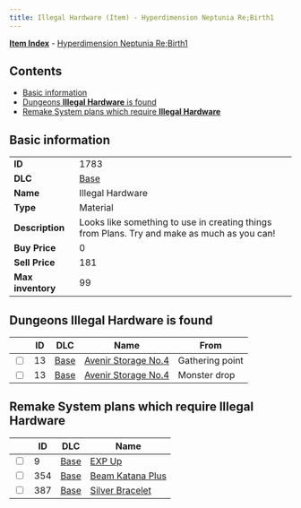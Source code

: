 ```yaml
---
title: Illegal Hardware (Item) - Hyperdimension Neptunia Re;Birth1
---
```


[**Item Index**](/neptunia/rb1/item/index.html) - [Hyperdimension Neptunia Re;Birth1](/neptunia/rb1)

## Contents

- [Basic information](#basic-information)
- [Dungeons **Illegal Hardware** is found](#dungeons-illegal-hardware-is-found)
- [Remake System plans which require **Illegal Hardware**](#remake-system-plans-which-require-illegal-hardware)

## Basic information

|   |   |
| -- | -- |
| **ID** | 1783 |
| **DLC** | [Base](/neptunia/rb1/dlc/1-base.html) |
| **Name** | Illegal Hardware |
| **Type** | Material |
| **Description** | Looks like something to use in creating things from Plans. Try and make as much as you can! |
| **Buy Price** | 0 |
| **Sell Price** | 181 |
| **Max inventory** | 99 |


## Dungeons **Illegal Hardware** is found

|    | ID | DLC | Name | From |
| -- | -- | --- | ---- | ---- |
| <input type="checkbox" id="rb1-dungeon-1-13" class="trackbox" /> | 13 | [Base](/neptunia/rb1/dlc/1-base.html) | [Avenir Storage No.4](/neptunia/rb1/dungeon/1-13-avenir-storage-no-4.html) | Gathering point |
| <input type="checkbox" id="rb1-dungeon-1-13" class="trackbox" /> | 13 | [Base](/neptunia/rb1/dlc/1-base.html) | [Avenir Storage No.4](/neptunia/rb1/dungeon/1-13-avenir-storage-no-4.html) | Monster drop |


## Remake System plans which require **Illegal Hardware**

|    | ID | DLC | Name |
| -- | -- | --- | ---- |
| <input type="checkbox" id="rb1-quest-1-9" class="trackbox" /> | 9 | [Base](/neptunia/rb1/dlc/1-base.html) | [EXP Up](/neptunia/rb1/quest/1-9-exp-up.html) |
| <input type="checkbox" id="rb1-quest-1-354" class="trackbox" /> | 354 | [Base](/neptunia/rb1/dlc/1-base.html) | [Beam Katana Plus](/neptunia/rb1/quest/1-354-beam-katana-plus.html) |
| <input type="checkbox" id="rb1-quest-1-387" class="trackbox" /> | 387 | [Base](/neptunia/rb1/dlc/1-base.html) | [Silver Bracelet](/neptunia/rb1/quest/1-387-silver-bracelet.html) |

